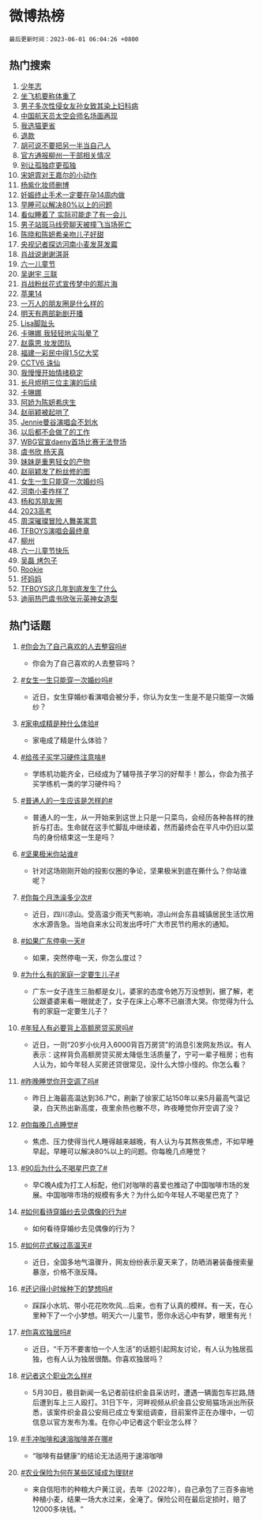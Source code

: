 # 微博热榜

`最后更新时间：2023-06-01 06:04:26 +0800`

## 热门搜索

1. [少年志](https://m.weibo.cn/search?containerid=100103type%3D1%26t%3D10%26q%3D%23%E5%B0%91%E5%B9%B4%E5%BF%97%23&stream_entry_id=51&isnewpage=1&extparam=seat%3D1%26cate%3D10103%26dgr%3D0%26filter_type%3Drealtimehot%26c_type%3D51%26stream_entry_id%3D51%26pos%3D0%26display_time%3D1685570665%26pre_seqid%3D168557066552502721029&luicode=10000011&lfid=106003type%253D25%2526t%253D3%2526disable_hot%253D1%2526filter_type%253Drealtimehot)
1. [坐飞机要称体重了](https://m.weibo.cn/search?containerid=100103type%3D1%26t%3D10%26q%3D%23%E5%9D%90%E9%A3%9E%E6%9C%BA%E8%A6%81%E7%A7%B0%E4%BD%93%E9%87%8D%E4%BA%86%23&stream_entry_id=31&isnewpage=1&extparam=seat%3D1%26cate%3D5001%26q%3D%2523%25E5%259D%2590%25E9%25A3%259E%25E6%259C%25BA%25E8%25A6%2581%25E7%25A7%25B0%25E4%25BD%2593%25E9%2587%258D%25E4%25BA%2586%2523%26flag%3D2%26dgr%3D0%26realpos%3D1%26filter_type%3Drealtimehot%26stream_entry_id%3D31%26band_rank%3D1%26lcate%3D5001%26c_type%3D31%26pos%3D0%26display_time%3D1685570665%26pre_seqid%3D168557066552502721029&luicode=10000011&lfid=106003type%253D25%2526t%253D3%2526disable_hot%253D1%2526filter_type%253Drealtimehot)
1. [男子多次性侵女友孙女致其染上妇科病](https://m.weibo.cn/search?containerid=100103type%3D1%26t%3D10%26q%3D%23%E7%94%B7%E5%AD%90%E5%A4%9A%E6%AC%A1%E6%80%A7%E4%BE%B5%E5%A5%B3%E5%8F%8B%E5%AD%99%E5%A5%B3%E8%87%B4%E5%85%B6%E6%9F%93%E4%B8%8A%E5%A6%87%E7%A7%91%E7%97%85%23&stream_entry_id=31&isnewpage=1&extparam=seat%3D1%26cate%3D5001%26q%3D%2523%25E7%2594%25B7%25E5%25AD%2590%25E5%25A4%259A%25E6%25AC%25A1%25E6%2580%25A7%25E4%25BE%25B5%25E5%25A5%25B3%25E5%258F%258B%25E5%25AD%2599%25E5%25A5%25B3%25E8%2587%25B4%25E5%2585%25B6%25E6%259F%2593%25E4%25B8%258A%25E5%25A6%2587%25E7%25A7%2591%25E7%2597%2585%2523%26flag%3D2%26dgr%3D0%26realpos%3D2%26filter_type%3Drealtimehot%26stream_entry_id%3D31%26band_rank%3D2%26lcate%3D5001%26c_type%3D31%26pos%3D1%26display_time%3D1685570665%26pre_seqid%3D168557066552502721029&luicode=10000011&lfid=106003type%253D25%2526t%253D3%2526disable_hot%253D1%2526filter_type%253Drealtimehot)
1. [中国航天员太空会师名场面再现](https://m.weibo.cn/search?containerid=100103type%3D1%26t%3D10%26q%3D%23%E4%B8%AD%E5%9B%BD%E8%88%AA%E5%A4%A9%E5%91%98%E5%A4%AA%E7%A9%BA%E4%BC%9A%E5%B8%88%E5%90%8D%E5%9C%BA%E9%9D%A2%E5%86%8D%E7%8E%B0%23&stream_entry_id=31&isnewpage=1&extparam=seat%3D1%26cate%3D5001%26q%3D%2523%25E4%25B8%25AD%25E5%259B%25BD%25E8%2588%25AA%25E5%25A4%25A9%25E5%2591%2598%25E5%25A4%25AA%25E7%25A9%25BA%25E4%25BC%259A%25E5%25B8%2588%25E5%2590%258D%25E5%259C%25BA%25E9%259D%25A2%25E5%2586%258D%25E7%258E%25B0%2523%26flag%3D0%26dgr%3D0%26realpos%3D3%26filter_type%3Drealtimehot%26stream_entry_id%3D31%26band_rank%3D3%26lcate%3D5001%26c_type%3D31%26pos%3D2%26display_time%3D1685570665%26pre_seqid%3D168557066552502721029&luicode=10000011&lfid=106003type%253D25%2526t%253D3%2526disable_hot%253D1%2526filter_type%253Drealtimehot)
1. [我选猫更省](https://m.weibo.cn/search?containerid=100103type%3D1%26t%3D10%26q%3D%23%E6%88%91%E9%80%89%E7%8C%AB%E6%9B%B4%E7%9C%81%23&stream_entry_id=31&isnewpage=1&extparam=seat%3D1%26cate%3D5001%26q%3D%2523%25E6%2588%2591%25E9%2580%2589%25E7%258C%25AB%25E6%259B%25B4%25E7%259C%2581%2523%26dgr%3D0%26topic_ad%3D1%26is_ad_pos%3D1%26filter_type%3Drealtimehot%26adid%3D191226%26stream_entry_id%3D31%26lcate%3D5001%26c_type%3D31%26band_rank%3D4%26pos%3D3%26display_time%3D1685570665%26pre_seqid%3D168557066552502721029&luicode=10000011&lfid=106003type%253D25%2526t%253D3%2526disable_hot%253D1%2526filter_type%253Drealtimehot)
1. [退款](https://m.weibo.cn/search?containerid=100103type%3D1%26t%3D10%26q%3D%E9%80%80%E6%AC%BE&stream_entry_id=31&isnewpage=1&extparam=seat%3D1%26cate%3D5001%26q%3D%25E9%2580%2580%25E6%25AC%25BE%26flag%3D2%26dgr%3D0%26realpos%3D4%26filter_type%3Drealtimehot%26stream_entry_id%3D31%26band_rank%3D4%26lcate%3D5001%26c_type%3D31%26pos%3D4%26display_time%3D1685570665%26pre_seqid%3D168557066552502721029&luicode=10000011&lfid=106003type%253D25%2526t%253D3%2526disable_hot%253D1%2526filter_type%253Drealtimehot)
1. [胡可说不要把另一半当自己人](https://m.weibo.cn/search?containerid=100103type%3D1%26t%3D10%26q%3D%23%E8%83%A1%E5%8F%AF%E8%AF%B4%E4%B8%8D%E8%A6%81%E6%8A%8A%E5%8F%A6%E4%B8%80%E5%8D%8A%E5%BD%93%E8%87%AA%E5%B7%B1%E4%BA%BA%23&stream_entry_id=31&isnewpage=1&extparam=seat%3D1%26cate%3D5001%26q%3D%2523%25E8%2583%25A1%25E5%258F%25AF%25E8%25AF%25B4%25E4%25B8%258D%25E8%25A6%2581%25E6%258A%258A%25E5%258F%25A6%25E4%25B8%2580%25E5%258D%258A%25E5%25BD%2593%25E8%2587%25AA%25E5%25B7%25B1%25E4%25BA%25BA%2523%26flag%3D0%26dgr%3D0%26realpos%3D5%26filter_type%3Drealtimehot%26stream_entry_id%3D31%26band_rank%3D5%26lcate%3D5001%26c_type%3D31%26pos%3D5%26display_time%3D1685570665%26pre_seqid%3D168557066552502721029&luicode=10000011&lfid=106003type%253D25%2526t%253D3%2526disable_hot%253D1%2526filter_type%253Drealtimehot)
1. [官方通报柳州一干部相关情况](https://m.weibo.cn/search?containerid=100103type%3D1%26t%3D10%26q%3D%23%E5%AE%98%E6%96%B9%E9%80%9A%E6%8A%A5%E6%9F%B3%E5%B7%9E%E4%B8%80%E5%B9%B2%E9%83%A8%E7%9B%B8%E5%85%B3%E6%83%85%E5%86%B5%23&stream_entry_id=31&isnewpage=1&extparam=seat%3D1%26cate%3D5001%26q%3D%2523%25E5%25AE%2598%25E6%2596%25B9%25E9%2580%259A%25E6%258A%25A5%25E6%259F%25B3%25E5%25B7%259E%25E4%25B8%2580%25E5%25B9%25B2%25E9%2583%25A8%25E7%259B%25B8%25E5%2585%25B3%25E6%2583%2585%25E5%2586%25B5%2523%26flag%3D0%26dgr%3D0%26realpos%3D6%26filter_type%3Drealtimehot%26stream_entry_id%3D31%26band_rank%3D6%26lcate%3D5001%26c_type%3D31%26pos%3D6%26display_time%3D1685570665%26pre_seqid%3D168557066552502721029&luicode=10000011&lfid=106003type%253D25%2526t%253D3%2526disable_hot%253D1%2526filter_type%253Drealtimehot)
1. [别让孤独症更孤独](https://m.weibo.cn/search?containerid=100103type%3D1%26t%3D10%26q%3D%23%E5%88%AB%E8%AE%A9%E5%AD%A4%E7%8B%AC%E7%97%87%E6%9B%B4%E5%AD%A4%E7%8B%AC%23&stream_entry_id=31&isnewpage=1&extparam=seat%3D1%26cate%3D5001%26q%3D%2523%25E5%2588%25AB%25E8%25AE%25A9%25E5%25AD%25A4%25E7%258B%25AC%25E7%2597%2587%25E6%259B%25B4%25E5%25AD%25A4%25E7%258B%25AC%2523%26dgr%3D0%26topic_ad%3D1%26is_ad_pos%3D1%26filter_type%3Drealtimehot%26adid%3D191014%26stream_entry_id%3D31%26lcate%3D5001%26c_type%3D31%26band_rank%3D7%26pos%3D7%26display_time%3D1685570665%26pre_seqid%3D168557066552502721029&luicode=10000011&lfid=106003type%253D25%2526t%253D3%2526disable_hot%253D1%2526filter_type%253Drealtimehot)
1. [宋妍霏对王嘉尔的小动作](https://m.weibo.cn/search?containerid=100103type%3D1%26t%3D10%26q%3D%23%E5%AE%8B%E5%A6%8D%E9%9C%8F%E5%AF%B9%E7%8E%8B%E5%98%89%E5%B0%94%E7%9A%84%E5%B0%8F%E5%8A%A8%E4%BD%9C%23&stream_entry_id=31&isnewpage=1&extparam=seat%3D1%26cate%3D5001%26q%3D%2523%25E5%25AE%258B%25E5%25A6%258D%25E9%259C%258F%25E5%25AF%25B9%25E7%258E%258B%25E5%2598%2589%25E5%25B0%2594%25E7%259A%2584%25E5%25B0%258F%25E5%258A%25A8%25E4%25BD%259C%2523%26flag%3D2%26dgr%3D0%26realpos%3D7%26filter_type%3Drealtimehot%26stream_entry_id%3D31%26band_rank%3D7%26lcate%3D5001%26c_type%3D31%26pos%3D8%26display_time%3D1685570665%26pre_seqid%3D168557066552502721029&luicode=10000011&lfid=106003type%253D25%2526t%253D3%2526disable_hot%253D1%2526filter_type%253Drealtimehot)
1. [杨紫化妆师删博](https://m.weibo.cn/search?containerid=100103type%3D1%26t%3D10%26q%3D%23%E6%9D%A8%E7%B4%AB%E5%8C%96%E5%A6%86%E5%B8%88%E5%88%A0%E5%8D%9A%23&stream_entry_id=31&isnewpage=1&extparam=seat%3D1%26cate%3D5001%26q%3D%2523%25E6%259D%25A8%25E7%25B4%25AB%25E5%258C%2596%25E5%25A6%2586%25E5%25B8%2588%25E5%2588%25A0%25E5%258D%259A%2523%26flag%3D2%26dgr%3D0%26realpos%3D8%26filter_type%3Drealtimehot%26stream_entry_id%3D31%26band_rank%3D8%26lcate%3D5001%26c_type%3D31%26pos%3D9%26display_time%3D1685570665%26pre_seqid%3D168557066552502721029&luicode=10000011&lfid=106003type%253D25%2526t%253D3%2526disable_hot%253D1%2526filter_type%253Drealtimehot)
1. [妊娠终止手术一定要在孕14周内做](https://m.weibo.cn/search?containerid=100103type%3D1%26t%3D10%26q%3D%E5%A6%8A%E5%A8%A0%E7%BB%88%E6%AD%A2%E6%89%8B%E6%9C%AF%E4%B8%80%E5%AE%9A%E8%A6%81%E5%9C%A8%E5%AD%9514%E5%91%A8%E5%86%85%E5%81%9A&stream_entry_id=31&isnewpage=1&extparam=seat%3D1%26cate%3D5001%26q%3D%25E5%25A6%258A%25E5%25A8%25A0%25E7%25BB%2588%25E6%25AD%25A2%25E6%2589%258B%25E6%259C%25AF%25E4%25B8%2580%25E5%25AE%259A%25E8%25A6%2581%25E5%259C%25A8%25E5%25AD%259514%25E5%2591%25A8%25E5%2586%2585%25E5%2581%259A%26flag%3D0%26dgr%3D0%26realpos%3D9%26filter_type%3Drealtimehot%26stream_entry_id%3D31%26band_rank%3D9%26lcate%3D5001%26c_type%3D31%26pos%3D10%26display_time%3D1685570665%26pre_seqid%3D168557066552502721029&luicode=10000011&lfid=106003type%253D25%2526t%253D3%2526disable_hot%253D1%2526filter_type%253Drealtimehot)
1. [早睡可以解决80%以上的问题](https://m.weibo.cn/search?containerid=100103type%3D1%26t%3D10%26q%3D%E6%97%A9%E7%9D%A1%E5%8F%AF%E4%BB%A5%E8%A7%A3%E5%86%B380%25%E4%BB%A5%E4%B8%8A%E7%9A%84%E9%97%AE%E9%A2%98&stream_entry_id=31&isnewpage=1&extparam=seat%3D1%26cate%3D5001%26q%3D%25E6%2597%25A9%25E7%259D%25A1%25E5%258F%25AF%25E4%25BB%25A5%25E8%25A7%25A3%25E5%2586%25B380%2525%25E4%25BB%25A5%25E4%25B8%258A%25E7%259A%2584%25E9%2597%25AE%25E9%25A2%2598%26flag%3D0%26dgr%3D0%26realpos%3D10%26filter_type%3Drealtimehot%26stream_entry_id%3D31%26band_rank%3D10%26lcate%3D5001%26c_type%3D31%26pos%3D11%26display_time%3D1685570665%26pre_seqid%3D168557066552502721029&luicode=10000011&lfid=106003type%253D25%2526t%253D3%2526disable_hot%253D1%2526filter_type%253Drealtimehot)
1. [看似睡着了 实际可能走了有一会儿](https://m.weibo.cn/search?containerid=100103type%3D1%26t%3D10%26q%3D%E7%9C%8B%E4%BC%BC%E7%9D%A1%E7%9D%80%E4%BA%86+%E5%AE%9E%E9%99%85%E5%8F%AF%E8%83%BD%E8%B5%B0%E4%BA%86%E6%9C%89%E4%B8%80%E4%BC%9A%E5%84%BF&stream_entry_id=31&isnewpage=1&extparam=seat%3D1%26cate%3D5001%26q%3D%25E7%259C%258B%25E4%25BC%25BC%25E7%259D%25A1%25E7%259D%2580%25E4%25BA%2586%2520%25E5%25AE%259E%25E9%2599%2585%25E5%258F%25AF%25E8%2583%25BD%25E8%25B5%25B0%25E4%25BA%2586%25E6%259C%2589%25E4%25B8%2580%25E4%25BC%259A%25E5%2584%25BF%26flag%3D0%26dgr%3D0%26realpos%3D11%26filter_type%3Drealtimehot%26stream_entry_id%3D31%26band_rank%3D11%26lcate%3D5001%26c_type%3D31%26pos%3D12%26display_time%3D1685570665%26pre_seqid%3D168557066552502721029&luicode=10000011&lfid=106003type%253D25%2526t%253D3%2526disable_hot%253D1%2526filter_type%253Drealtimehot)
1. [男子站斑马线旁聊天被撞飞当场死亡](https://m.weibo.cn/search?containerid=100103type%3D1%26t%3D10%26q%3D%23%E7%94%B7%E5%AD%90%E7%AB%99%E6%96%91%E9%A9%AC%E7%BA%BF%E6%97%81%E8%81%8A%E5%A4%A9%E8%A2%AB%E6%92%9E%E9%A3%9E%E5%BD%93%E5%9C%BA%E6%AD%BB%E4%BA%A1%23&stream_entry_id=31&isnewpage=1&extparam=seat%3D1%26cate%3D5001%26q%3D%2523%25E7%2594%25B7%25E5%25AD%2590%25E7%25AB%2599%25E6%2596%2591%25E9%25A9%25AC%25E7%25BA%25BF%25E6%2597%2581%25E8%2581%258A%25E5%25A4%25A9%25E8%25A2%25AB%25E6%2592%259E%25E9%25A3%259E%25E5%25BD%2593%25E5%259C%25BA%25E6%25AD%25BB%25E4%25BA%25A1%2523%26flag%3D0%26dgr%3D0%26realpos%3D12%26filter_type%3Drealtimehot%26stream_entry_id%3D31%26band_rank%3D12%26lcate%3D5001%26c_type%3D31%26pos%3D13%26display_time%3D1685570665%26pre_seqid%3D168557066552502721029&luicode=10000011&lfid=106003type%253D25%2526t%253D3%2526disable_hot%253D1%2526filter_type%253Drealtimehot)
1. [陈晓和陈妍希亲吻儿子好甜](https://m.weibo.cn/search?containerid=100103type%3D1%26t%3D10%26q%3D%23%E9%99%88%E6%99%93%E5%92%8C%E9%99%88%E5%A6%8D%E5%B8%8C%E4%BA%B2%E5%90%BB%E5%84%BF%E5%AD%90%E5%A5%BD%E7%94%9C%23&stream_entry_id=31&isnewpage=1&extparam=seat%3D1%26cate%3D5001%26q%3D%2523%25E9%2599%2588%25E6%2599%2593%25E5%2592%258C%25E9%2599%2588%25E5%25A6%258D%25E5%25B8%258C%25E4%25BA%25B2%25E5%2590%25BB%25E5%2584%25BF%25E5%25AD%2590%25E5%25A5%25BD%25E7%2594%259C%2523%26flag%3D0%26dgr%3D0%26realpos%3D13%26filter_type%3Drealtimehot%26stream_entry_id%3D31%26band_rank%3D13%26lcate%3D5001%26c_type%3D31%26pos%3D14%26display_time%3D1685570665%26pre_seqid%3D168557066552502721029&luicode=10000011&lfid=106003type%253D25%2526t%253D3%2526disable_hot%253D1%2526filter_type%253Drealtimehot)
1. [央视记者探访河南小麦发芽发霉](https://m.weibo.cn/search?containerid=100103type%3D1%26t%3D10%26q%3D%E5%A4%AE%E8%A7%86%E8%AE%B0%E8%80%85%E6%8E%A2%E8%AE%BF%E6%B2%B3%E5%8D%97%E5%B0%8F%E9%BA%A6%E5%8F%91%E8%8A%BD%E5%8F%91%E9%9C%89&stream_entry_id=31&isnewpage=1&extparam=seat%3D1%26cate%3D5001%26q%3D%25E5%25A4%25AE%25E8%25A7%2586%25E8%25AE%25B0%25E8%2580%2585%25E6%258E%25A2%25E8%25AE%25BF%25E6%25B2%25B3%25E5%258D%2597%25E5%25B0%258F%25E9%25BA%25A6%25E5%258F%2591%25E8%258A%25BD%25E5%258F%2591%25E9%259C%2589%26flag%3D0%26dgr%3D0%26realpos%3D14%26filter_type%3Drealtimehot%26stream_entry_id%3D31%26band_rank%3D14%26lcate%3D5001%26c_type%3D31%26pos%3D15%26display_time%3D1685570665%26pre_seqid%3D168557066552502721029&luicode=10000011&lfid=106003type%253D25%2526t%253D3%2526disable_hot%253D1%2526filter_type%253Drealtimehot)
1. [肖战说谢谢淇哥](https://m.weibo.cn/search?containerid=100103type%3D1%26t%3D10%26q%3D%23%E8%82%96%E6%88%98%E8%AF%B4%E8%B0%A2%E8%B0%A2%E6%B7%87%E5%93%A5%23&stream_entry_id=31&isnewpage=1&extparam=seat%3D1%26cate%3D5001%26q%3D%2523%25E8%2582%2596%25E6%2588%2598%25E8%25AF%25B4%25E8%25B0%25A2%25E8%25B0%25A2%25E6%25B7%2587%25E5%2593%25A5%2523%26flag%3D0%26dgr%3D0%26realpos%3D15%26filter_type%3Drealtimehot%26stream_entry_id%3D31%26band_rank%3D15%26lcate%3D5001%26c_type%3D31%26pos%3D16%26display_time%3D1685570665%26pre_seqid%3D168557066552502721029&luicode=10000011&lfid=106003type%253D25%2526t%253D3%2526disable_hot%253D1%2526filter_type%253Drealtimehot)
1. [六一儿童节](https://m.weibo.cn/search?containerid=100103type%3D1%26t%3D10%26q%3D%E5%85%AD%E4%B8%80%E5%84%BF%E7%AB%A5%E8%8A%82&stream_entry_id=31&isnewpage=1&extparam=seat%3D1%26cate%3D5001%26q%3D%25E5%2585%25AD%25E4%25B8%2580%25E5%2584%25BF%25E7%25AB%25A5%25E8%258A%2582%26flag%3D0%26dgr%3D0%26realpos%3D16%26filter_type%3Drealtimehot%26stream_entry_id%3D31%26band_rank%3D16%26lcate%3D5001%26c_type%3D31%26pos%3D17%26display_time%3D1685570665%26pre_seqid%3D168557066552502721029&luicode=10000011&lfid=106003type%253D25%2526t%253D3%2526disable_hot%253D1%2526filter_type%253Drealtimehot)
1. [吴谢宇 三联](https://m.weibo.cn/search?containerid=100103type%3D1%26t%3D10%26q%3D%E5%90%B4%E8%B0%A2%E5%AE%87+%E4%B8%89%E8%81%94&stream_entry_id=31&isnewpage=1&extparam=seat%3D1%26cate%3D5001%26q%3D%25E5%2590%25B4%25E8%25B0%25A2%25E5%25AE%2587%2520%25E4%25B8%2589%25E8%2581%2594%26flag%3D0%26dgr%3D0%26realpos%3D17%26filter_type%3Drealtimehot%26stream_entry_id%3D31%26band_rank%3D17%26lcate%3D5001%26c_type%3D31%26pos%3D18%26display_time%3D1685570665%26pre_seqid%3D168557066552502721029&luicode=10000011&lfid=106003type%253D25%2526t%253D3%2526disable_hot%253D1%2526filter_type%253Drealtimehot)
1. [肖战粉丝花式宣传梦中的那片海](https://m.weibo.cn/search?containerid=100103type%3D1%26t%3D10%26q%3D%23%E8%82%96%E6%88%98%E7%B2%89%E4%B8%9D%E8%8A%B1%E5%BC%8F%E5%AE%A3%E4%BC%A0%E6%A2%A6%E4%B8%AD%E7%9A%84%E9%82%A3%E7%89%87%E6%B5%B7%23&stream_entry_id=31&isnewpage=1&extparam=seat%3D1%26cate%3D5001%26q%3D%2523%25E8%2582%2596%25E6%2588%2598%25E7%25B2%2589%25E4%25B8%259D%25E8%258A%25B1%25E5%25BC%258F%25E5%25AE%25A3%25E4%25BC%25A0%25E6%25A2%25A6%25E4%25B8%25AD%25E7%259A%2584%25E9%2582%25A3%25E7%2589%2587%25E6%25B5%25B7%2523%26flag%3D0%26dgr%3D0%26realpos%3D18%26filter_type%3Drealtimehot%26stream_entry_id%3D31%26band_rank%3D18%26lcate%3D5001%26c_type%3D31%26pos%3D19%26display_time%3D1685570665%26pre_seqid%3D168557066552502721029&luicode=10000011&lfid=106003type%253D25%2526t%253D3%2526disable_hot%253D1%2526filter_type%253Drealtimehot)
1. [苹果14](https://m.weibo.cn/search?containerid=100103type%3D1%26t%3D10%26q%3D%E8%8B%B9%E6%9E%9C14&stream_entry_id=31&isnewpage=1&extparam=seat%3D1%26cate%3D5001%26q%3D%25E8%258B%25B9%25E6%259E%259C14%26flag%3D0%26dgr%3D0%26realpos%3D19%26filter_type%3Drealtimehot%26stream_entry_id%3D31%26band_rank%3D19%26lcate%3D5001%26c_type%3D31%26pos%3D20%26display_time%3D1685570665%26pre_seqid%3D168557066552502721029&luicode=10000011&lfid=106003type%253D25%2526t%253D3%2526disable_hot%253D1%2526filter_type%253Drealtimehot)
1. [一万人的朋友圈是什么样的](https://m.weibo.cn/search?containerid=100103type%3D1%26t%3D10%26q%3D%23%E4%B8%80%E4%B8%87%E4%BA%BA%E7%9A%84%E6%9C%8B%E5%8F%8B%E5%9C%88%E6%98%AF%E4%BB%80%E4%B9%88%E6%A0%B7%E7%9A%84%23&stream_entry_id=31&isnewpage=1&extparam=seat%3D1%26cate%3D5001%26q%3D%2523%25E4%25B8%2580%25E4%25B8%2587%25E4%25BA%25BA%25E7%259A%2584%25E6%259C%258B%25E5%258F%258B%25E5%259C%2588%25E6%2598%25AF%25E4%25BB%2580%25E4%25B9%2588%25E6%25A0%25B7%25E7%259A%2584%2523%26flag%3D0%26dgr%3D0%26realpos%3D20%26filter_type%3Drealtimehot%26stream_entry_id%3D31%26band_rank%3D20%26lcate%3D5001%26c_type%3D31%26pos%3D21%26display_time%3D1685570665%26pre_seqid%3D168557066552502721029&luicode=10000011&lfid=106003type%253D25%2526t%253D3%2526disable_hot%253D1%2526filter_type%253Drealtimehot)
1. [明天有两部新剧开播](https://m.weibo.cn/search?containerid=100103type%3D1%26t%3D10%26q%3D%23%E6%98%8E%E5%A4%A9%E6%9C%89%E4%B8%A4%E9%83%A8%E6%96%B0%E5%89%A7%E5%BC%80%E6%92%AD%23&stream_entry_id=31&isnewpage=1&extparam=seat%3D1%26cate%3D5001%26q%3D%2523%25E6%2598%258E%25E5%25A4%25A9%25E6%259C%2589%25E4%25B8%25A4%25E9%2583%25A8%25E6%2596%25B0%25E5%2589%25A7%25E5%25BC%2580%25E6%2592%25AD%2523%26flag%3D0%26dgr%3D0%26realpos%3D21%26filter_type%3Drealtimehot%26stream_entry_id%3D31%26band_rank%3D21%26lcate%3D5001%26c_type%3D31%26pos%3D22%26display_time%3D1685570665%26pre_seqid%3D168557066552502721029&luicode=10000011&lfid=106003type%253D25%2526t%253D3%2526disable_hot%253D1%2526filter_type%253Drealtimehot)
1. [Lisa脚趾头](https://m.weibo.cn/search?containerid=100103type%3D1%26t%3D10%26q%3D%23Lisa%E8%84%9A%E8%B6%BE%E5%A4%B4%23&stream_entry_id=31&isnewpage=1&extparam=seat%3D1%26cate%3D5001%26q%3D%2523Lisa%25E8%2584%259A%25E8%25B6%25BE%25E5%25A4%25B4%2523%26flag%3D0%26dgr%3D0%26realpos%3D22%26filter_type%3Drealtimehot%26stream_entry_id%3D31%26band_rank%3D22%26lcate%3D5001%26c_type%3D31%26pos%3D23%26display_time%3D1685570665%26pre_seqid%3D168557066552502721029&luicode=10000011&lfid=106003type%253D25%2526t%253D3%2526disable_hot%253D1%2526filter_type%253Drealtimehot)
1. [卡琳娜 我轻轻地尖叫晕了](https://m.weibo.cn/search?containerid=100103type%3D1%26t%3D10%26q%3D%E5%8D%A1%E7%90%B3%E5%A8%9C+%E6%88%91%E8%BD%BB%E8%BD%BB%E5%9C%B0%E5%B0%96%E5%8F%AB%E6%99%95%E4%BA%86&stream_entry_id=31&isnewpage=1&extparam=seat%3D1%26cate%3D5001%26q%3D%25E5%258D%25A1%25E7%2590%25B3%25E5%25A8%259C%2520%25E6%2588%2591%25E8%25BD%25BB%25E8%25BD%25BB%25E5%259C%25B0%25E5%25B0%2596%25E5%258F%25AB%25E6%2599%2595%25E4%25BA%2586%26flag%3D0%26dgr%3D0%26realpos%3D23%26filter_type%3Drealtimehot%26stream_entry_id%3D31%26band_rank%3D23%26lcate%3D5001%26c_type%3D31%26pos%3D24%26display_time%3D1685570665%26pre_seqid%3D168557066552502721029&luicode=10000011&lfid=106003type%253D25%2526t%253D3%2526disable_hot%253D1%2526filter_type%253Drealtimehot)
1. [赵露思 妆发团队](https://m.weibo.cn/search?containerid=100103type%3D1%26t%3D10%26q%3D%E8%B5%B5%E9%9C%B2%E6%80%9D+%E5%A6%86%E5%8F%91%E5%9B%A2%E9%98%9F&stream_entry_id=31&isnewpage=1&extparam=seat%3D1%26cate%3D5001%26q%3D%25E8%25B5%25B5%25E9%259C%25B2%25E6%2580%259D%2520%25E5%25A6%2586%25E5%258F%2591%25E5%259B%25A2%25E9%2598%259F%26flag%3D0%26dgr%3D0%26realpos%3D24%26filter_type%3Drealtimehot%26stream_entry_id%3D31%26band_rank%3D24%26lcate%3D5001%26c_type%3D31%26pos%3D25%26display_time%3D1685570665%26pre_seqid%3D168557066552502721029&luicode=10000011&lfid=106003type%253D25%2526t%253D3%2526disable_hot%253D1%2526filter_type%253Drealtimehot)
1. [福建一彩民中得1.5亿大奖](https://m.weibo.cn/search?containerid=100103type%3D1%26t%3D10%26q%3D%23%E7%A6%8F%E5%BB%BA%E4%B8%80%E5%BD%A9%E6%B0%91%E4%B8%AD%E5%BE%971.5%E4%BA%BF%E5%A4%A7%E5%A5%96%23&stream_entry_id=31&isnewpage=1&extparam=seat%3D1%26cate%3D5001%26q%3D%2523%25E7%25A6%258F%25E5%25BB%25BA%25E4%25B8%2580%25E5%25BD%25A9%25E6%25B0%2591%25E4%25B8%25AD%25E5%25BE%25971.5%25E4%25BA%25BF%25E5%25A4%25A7%25E5%25A5%2596%2523%26flag%3D0%26dgr%3D0%26realpos%3D25%26filter_type%3Drealtimehot%26stream_entry_id%3D31%26band_rank%3D25%26lcate%3D5001%26c_type%3D31%26pos%3D26%26display_time%3D1685570665%26pre_seqid%3D168557066552502721029&luicode=10000011&lfid=106003type%253D25%2526t%253D3%2526disable_hot%253D1%2526filter_type%253Drealtimehot)
1. [CCTV6 诛仙](https://m.weibo.cn/search?containerid=100103type%3D1%26t%3D10%26q%3DCCTV6+%E8%AF%9B%E4%BB%99&stream_entry_id=31&isnewpage=1&extparam=seat%3D1%26cate%3D5001%26q%3DCCTV6%2520%25E8%25AF%259B%25E4%25BB%2599%26flag%3D0%26dgr%3D0%26realpos%3D26%26filter_type%3Drealtimehot%26stream_entry_id%3D31%26band_rank%3D26%26lcate%3D5001%26c_type%3D31%26pos%3D27%26display_time%3D1685570665%26pre_seqid%3D168557066552502721029&luicode=10000011&lfid=106003type%253D25%2526t%253D3%2526disable_hot%253D1%2526filter_type%253Drealtimehot)
1. [我慢慢开始情绪稳定](https://m.weibo.cn/search?containerid=100103type%3D1%26t%3D10%26q%3D%E6%88%91%E6%85%A2%E6%85%A2%E5%BC%80%E5%A7%8B%E6%83%85%E7%BB%AA%E7%A8%B3%E5%AE%9A&stream_entry_id=31&isnewpage=1&extparam=seat%3D1%26cate%3D5001%26q%3D%25E6%2588%2591%25E6%2585%25A2%25E6%2585%25A2%25E5%25BC%2580%25E5%25A7%258B%25E6%2583%2585%25E7%25BB%25AA%25E7%25A8%25B3%25E5%25AE%259A%26flag%3D0%26dgr%3D0%26realpos%3D27%26filter_type%3Drealtimehot%26stream_entry_id%3D31%26band_rank%3D27%26lcate%3D5001%26c_type%3D31%26pos%3D28%26display_time%3D1685570665%26pre_seqid%3D168557066552502721029&luicode=10000011&lfid=106003type%253D25%2526t%253D3%2526disable_hot%253D1%2526filter_type%253Drealtimehot)
1. [长月烬明三位主演的后续](https://m.weibo.cn/search?containerid=100103type%3D1%26t%3D10%26q%3D%23%E9%95%BF%E6%9C%88%E7%83%AC%E6%98%8E%E4%B8%89%E4%BD%8D%E4%B8%BB%E6%BC%94%E7%9A%84%E5%90%8E%E7%BB%AD%23&stream_entry_id=31&isnewpage=1&extparam=seat%3D1%26cate%3D5001%26q%3D%2523%25E9%2595%25BF%25E6%259C%2588%25E7%2583%25AC%25E6%2598%258E%25E4%25B8%2589%25E4%25BD%258D%25E4%25B8%25BB%25E6%25BC%2594%25E7%259A%2584%25E5%2590%258E%25E7%25BB%25AD%2523%26flag%3D0%26dgr%3D0%26realpos%3D28%26filter_type%3Drealtimehot%26stream_entry_id%3D31%26band_rank%3D28%26lcate%3D5001%26c_type%3D31%26pos%3D29%26display_time%3D1685570665%26pre_seqid%3D168557066552502721029&luicode=10000011&lfid=106003type%253D25%2526t%253D3%2526disable_hot%253D1%2526filter_type%253Drealtimehot)
1. [卡琳娜](https://m.weibo.cn/search?containerid=100103type%3D1%26t%3D10%26q%3D%E5%8D%A1%E7%90%B3%E5%A8%9C&stream_entry_id=31&isnewpage=1&extparam=seat%3D1%26cate%3D5001%26q%3D%25E5%258D%25A1%25E7%2590%25B3%25E5%25A8%259C%26flag%3D0%26dgr%3D0%26realpos%3D29%26filter_type%3Drealtimehot%26stream_entry_id%3D31%26band_rank%3D29%26lcate%3D5001%26c_type%3D31%26pos%3D30%26display_time%3D1685570665%26pre_seqid%3D168557066552502721029&luicode=10000011&lfid=106003type%253D25%2526t%253D3%2526disable_hot%253D1%2526filter_type%253Drealtimehot)
1. [阿娇为陈妍希庆生](https://m.weibo.cn/search?containerid=100103type%3D1%26t%3D10%26q%3D%23%E9%98%BF%E5%A8%87%E4%B8%BA%E9%99%88%E5%A6%8D%E5%B8%8C%E5%BA%86%E7%94%9F%23&stream_entry_id=31&isnewpage=1&extparam=seat%3D1%26cate%3D5001%26q%3D%2523%25E9%2598%25BF%25E5%25A8%2587%25E4%25B8%25BA%25E9%2599%2588%25E5%25A6%258D%25E5%25B8%258C%25E5%25BA%2586%25E7%2594%259F%2523%26flag%3D1%26dgr%3D0%26realpos%3D30%26filter_type%3Drealtimehot%26stream_entry_id%3D31%26band_rank%3D30%26lcate%3D5001%26c_type%3D31%26pos%3D31%26display_time%3D1685570665%26pre_seqid%3D168557066552502721029&luicode=10000011&lfid=106003type%253D25%2526t%253D3%2526disable_hot%253D1%2526filter_type%253Drealtimehot)
1. [赵丽颖被起哄了](https://m.weibo.cn/search?containerid=100103type%3D1%26t%3D10%26q%3D%23%E8%B5%B5%E4%B8%BD%E9%A2%96%E8%A2%AB%E8%B5%B7%E5%93%84%E4%BA%86%23&stream_entry_id=31&isnewpage=1&extparam=seat%3D1%26cate%3D5001%26q%3D%2523%25E8%25B5%25B5%25E4%25B8%25BD%25E9%25A2%2596%25E8%25A2%25AB%25E8%25B5%25B7%25E5%2593%2584%25E4%25BA%2586%2523%26flag%3D0%26dgr%3D0%26realpos%3D31%26filter_type%3Drealtimehot%26stream_entry_id%3D31%26band_rank%3D31%26lcate%3D5001%26c_type%3D31%26pos%3D32%26display_time%3D1685570665%26pre_seqid%3D168557066552502721029&luicode=10000011&lfid=106003type%253D25%2526t%253D3%2526disable_hot%253D1%2526filter_type%253Drealtimehot)
1. [Jennie曼谷演唱会不划水](https://m.weibo.cn/search?containerid=100103type%3D1%26t%3D10%26q%3D%23Jennie%E6%9B%BC%E8%B0%B7%E6%BC%94%E5%94%B1%E4%BC%9A%E4%B8%8D%E5%88%92%E6%B0%B4%23&stream_entry_id=31&isnewpage=1&extparam=seat%3D1%26cate%3D5001%26q%3D%2523Jennie%25E6%259B%25BC%25E8%25B0%25B7%25E6%25BC%2594%25E5%2594%25B1%25E4%25BC%259A%25E4%25B8%258D%25E5%2588%2592%25E6%25B0%25B4%2523%26flag%3D0%26dgr%3D0%26realpos%3D32%26filter_type%3Drealtimehot%26stream_entry_id%3D31%26band_rank%3D32%26lcate%3D5001%26c_type%3D31%26pos%3D33%26display_time%3D1685570665%26pre_seqid%3D168557066552502721029&luicode=10000011&lfid=106003type%253D25%2526t%253D3%2526disable_hot%253D1%2526filter_type%253Drealtimehot)
1. [以后都不会做了的工作](https://m.weibo.cn/search?containerid=100103type%3D1%26t%3D10%26q%3D%E4%BB%A5%E5%90%8E%E9%83%BD%E4%B8%8D%E4%BC%9A%E5%81%9A%E4%BA%86%E7%9A%84%E5%B7%A5%E4%BD%9C&stream_entry_id=31&isnewpage=1&extparam=seat%3D1%26cate%3D5001%26q%3D%25E4%25BB%25A5%25E5%2590%258E%25E9%2583%25BD%25E4%25B8%258D%25E4%25BC%259A%25E5%2581%259A%25E4%25BA%2586%25E7%259A%2584%25E5%25B7%25A5%25E4%25BD%259C%26flag%3D0%26dgr%3D0%26realpos%3D33%26filter_type%3Drealtimehot%26stream_entry_id%3D31%26band_rank%3D33%26lcate%3D5001%26c_type%3D31%26pos%3D34%26display_time%3D1685570665%26pre_seqid%3D168557066552502721029&luicode=10000011&lfid=106003type%253D25%2526t%253D3%2526disable_hot%253D1%2526filter_type%253Drealtimehot)
1. [WBG官宣daeny首场比赛无法登场](https://m.weibo.cn/search?containerid=100103type%3D1%26t%3D10%26q%3D%23WBG%E5%AE%98%E5%AE%A3daeny%E9%A6%96%E5%9C%BA%E6%AF%94%E8%B5%9B%E6%97%A0%E6%B3%95%E7%99%BB%E5%9C%BA%23&stream_entry_id=31&isnewpage=1&extparam=seat%3D1%26cate%3D5001%26q%3D%2523WBG%25E5%25AE%2598%25E5%25AE%25A3daeny%25E9%25A6%2596%25E5%259C%25BA%25E6%25AF%2594%25E8%25B5%259B%25E6%2597%25A0%25E6%25B3%2595%25E7%2599%25BB%25E5%259C%25BA%2523%26flag%3D0%26dgr%3D0%26realpos%3D34%26filter_type%3Drealtimehot%26stream_entry_id%3D31%26band_rank%3D34%26lcate%3D5001%26c_type%3D31%26pos%3D35%26display_time%3D1685570665%26pre_seqid%3D168557066552502721029&luicode=10000011&lfid=106003type%253D25%2526t%253D3%2526disable_hot%253D1%2526filter_type%253Drealtimehot)
1. [虞书欣 杨天真](https://m.weibo.cn/search?containerid=100103type%3D1%26t%3D10%26q%3D%E8%99%9E%E4%B9%A6%E6%AC%A3+%E6%9D%A8%E5%A4%A9%E7%9C%9F&stream_entry_id=31&isnewpage=1&extparam=seat%3D1%26cate%3D5001%26q%3D%25E8%2599%259E%25E4%25B9%25A6%25E6%25AC%25A3%2520%25E6%259D%25A8%25E5%25A4%25A9%25E7%259C%259F%26flag%3D0%26dgr%3D0%26realpos%3D35%26filter_type%3Drealtimehot%26stream_entry_id%3D31%26band_rank%3D35%26lcate%3D5001%26c_type%3D31%26pos%3D36%26display_time%3D1685570665%26pre_seqid%3D168557066552502721029&luicode=10000011&lfid=106003type%253D25%2526t%253D3%2526disable_hot%253D1%2526filter_type%253Drealtimehot)
1. [妹妹是重男轻女的产物](https://m.weibo.cn/search?containerid=100103type%3D1%26t%3D10%26q%3D%E5%A6%B9%E5%A6%B9%E6%98%AF%E9%87%8D%E7%94%B7%E8%BD%BB%E5%A5%B3%E7%9A%84%E4%BA%A7%E7%89%A9&stream_entry_id=31&isnewpage=1&extparam=seat%3D1%26cate%3D5001%26q%3D%25E5%25A6%25B9%25E5%25A6%25B9%25E6%2598%25AF%25E9%2587%258D%25E7%2594%25B7%25E8%25BD%25BB%25E5%25A5%25B3%25E7%259A%2584%25E4%25BA%25A7%25E7%2589%25A9%26flag%3D0%26dgr%3D0%26realpos%3D36%26filter_type%3Drealtimehot%26stream_entry_id%3D31%26band_rank%3D36%26lcate%3D5001%26c_type%3D31%26pos%3D37%26display_time%3D1685570665%26pre_seqid%3D168557066552502721029&luicode=10000011&lfid=106003type%253D25%2526t%253D3%2526disable_hot%253D1%2526filter_type%253Drealtimehot)
1. [赵丽颖发了粉丝修的图](https://m.weibo.cn/search?containerid=100103type%3D1%26t%3D10%26q%3D%23%E8%B5%B5%E4%B8%BD%E9%A2%96%E5%8F%91%E4%BA%86%E7%B2%89%E4%B8%9D%E4%BF%AE%E7%9A%84%E5%9B%BE%23&stream_entry_id=31&isnewpage=1&extparam=seat%3D1%26cate%3D5001%26q%3D%2523%25E8%25B5%25B5%25E4%25B8%25BD%25E9%25A2%2596%25E5%258F%2591%25E4%25BA%2586%25E7%25B2%2589%25E4%25B8%259D%25E4%25BF%25AE%25E7%259A%2584%25E5%259B%25BE%2523%26flag%3D0%26dgr%3D0%26realpos%3D37%26filter_type%3Drealtimehot%26stream_entry_id%3D31%26band_rank%3D37%26lcate%3D5001%26c_type%3D31%26pos%3D38%26display_time%3D1685570665%26pre_seqid%3D168557066552502721029&luicode=10000011&lfid=106003type%253D25%2526t%253D3%2526disable_hot%253D1%2526filter_type%253Drealtimehot)
1. [女生一生只能穿一次婚纱吗](https://m.weibo.cn/search?containerid=100103type%3D1%26t%3D10%26q%3D%23%E5%A5%B3%E7%94%9F%E4%B8%80%E7%94%9F%E5%8F%AA%E8%83%BD%E7%A9%BF%E4%B8%80%E6%AC%A1%E5%A9%9A%E7%BA%B1%E5%90%97%23&stream_entry_id=31&isnewpage=1&extparam=seat%3D1%26cate%3D5001%26q%3D%2523%25E5%25A5%25B3%25E7%2594%259F%25E4%25B8%2580%25E7%2594%259F%25E5%258F%25AA%25E8%2583%25BD%25E7%25A9%25BF%25E4%25B8%2580%25E6%25AC%25A1%25E5%25A9%259A%25E7%25BA%25B1%25E5%2590%2597%2523%26flag%3D0%26dgr%3D0%26realpos%3D38%26filter_type%3Drealtimehot%26stream_entry_id%3D31%26band_rank%3D38%26lcate%3D5001%26c_type%3D31%26pos%3D39%26display_time%3D1685570665%26pre_seqid%3D168557066552502721029&luicode=10000011&lfid=106003type%253D25%2526t%253D3%2526disable_hot%253D1%2526filter_type%253Drealtimehot)
1. [河南小麦咋样了](https://m.weibo.cn/search?containerid=100103type%3D1%26t%3D10%26q%3D%23%E6%B2%B3%E5%8D%97%E5%B0%8F%E9%BA%A6%E5%92%8B%E6%A0%B7%E4%BA%86%23&stream_entry_id=31&isnewpage=1&extparam=seat%3D1%26cate%3D5001%26q%3D%2523%25E6%25B2%25B3%25E5%258D%2597%25E5%25B0%258F%25E9%25BA%25A6%25E5%2592%258B%25E6%25A0%25B7%25E4%25BA%2586%2523%26flag%3D0%26dgr%3D0%26realpos%3D39%26filter_type%3Drealtimehot%26stream_entry_id%3D31%26band_rank%3D39%26lcate%3D5001%26c_type%3D31%26pos%3D40%26display_time%3D1685570665%26pre_seqid%3D168557066552502721029&luicode=10000011&lfid=106003type%253D25%2526t%253D3%2526disable_hot%253D1%2526filter_type%253Drealtimehot)
1. [杨和苏朋友圈](https://m.weibo.cn/search?containerid=100103type%3D1%26t%3D10%26q%3D%E6%9D%A8%E5%92%8C%E8%8B%8F%E6%9C%8B%E5%8F%8B%E5%9C%88&stream_entry_id=31&isnewpage=1&extparam=seat%3D1%26cate%3D5001%26q%3D%25E6%259D%25A8%25E5%2592%258C%25E8%258B%258F%25E6%259C%258B%25E5%258F%258B%25E5%259C%2588%26flag%3D0%26dgr%3D0%26realpos%3D40%26filter_type%3Drealtimehot%26stream_entry_id%3D31%26band_rank%3D40%26lcate%3D5001%26c_type%3D31%26pos%3D41%26display_time%3D1685570665%26pre_seqid%3D168557066552502721029&luicode=10000011&lfid=106003type%253D25%2526t%253D3%2526disable_hot%253D1%2526filter_type%253Drealtimehot)
1. [2023高考](https://m.weibo.cn/search?containerid=100103type%3D1%26t%3D10%26q%3D%232023%E9%AB%98%E8%80%83%23&stream_entry_id=31&isnewpage=1&extparam=seat%3D1%26cate%3D5001%26q%3D%25232023%25E9%25AB%2598%25E8%2580%2583%2523%26flag%3D0%26dgr%3D0%26realpos%3D41%26filter_type%3Drealtimehot%26stream_entry_id%3D31%26band_rank%3D41%26lcate%3D5001%26c_type%3D31%26pos%3D42%26display_time%3D1685570665%26pre_seqid%3D168557066552502721029&luicode=10000011&lfid=106003type%253D25%2526t%253D3%2526disable_hot%253D1%2526filter_type%253Drealtimehot)
1. [周深璀璨冒险人舞美寓意](https://m.weibo.cn/search?containerid=100103type%3D1%26t%3D10%26q%3D%23%E5%91%A8%E6%B7%B1%E7%92%80%E7%92%A8%E5%86%92%E9%99%A9%E4%BA%BA%E8%88%9E%E7%BE%8E%E5%AF%93%E6%84%8F%23&stream_entry_id=31&isnewpage=1&extparam=seat%3D1%26cate%3D5001%26q%3D%2523%25E5%2591%25A8%25E6%25B7%25B1%25E7%2592%2580%25E7%2592%25A8%25E5%2586%2592%25E9%2599%25A9%25E4%25BA%25BA%25E8%2588%259E%25E7%25BE%258E%25E5%25AF%2593%25E6%2584%258F%2523%26flag%3D0%26dgr%3D0%26realpos%3D42%26filter_type%3Drealtimehot%26stream_entry_id%3D31%26band_rank%3D42%26lcate%3D5001%26c_type%3D31%26pos%3D43%26display_time%3D1685570665%26pre_seqid%3D168557066552502721029&luicode=10000011&lfid=106003type%253D25%2526t%253D3%2526disable_hot%253D1%2526filter_type%253Drealtimehot)
1. [TFBOYS演唱会最终章](https://m.weibo.cn/search?containerid=100103type%3D1%26t%3D10%26q%3D%23TFBOYS%E6%BC%94%E5%94%B1%E4%BC%9A%E6%9C%80%E7%BB%88%E7%AB%A0%23&stream_entry_id=31&isnewpage=1&extparam=seat%3D1%26cate%3D5001%26q%3D%2523TFBOYS%25E6%25BC%2594%25E5%2594%25B1%25E4%25BC%259A%25E6%259C%2580%25E7%25BB%2588%25E7%25AB%25A0%2523%26flag%3D0%26dgr%3D0%26realpos%3D43%26filter_type%3Drealtimehot%26stream_entry_id%3D31%26band_rank%3D43%26lcate%3D5001%26c_type%3D31%26pos%3D44%26display_time%3D1685570665%26pre_seqid%3D168557066552502721029&luicode=10000011&lfid=106003type%253D25%2526t%253D3%2526disable_hot%253D1%2526filter_type%253Drealtimehot)
1. [柳州](https://m.weibo.cn/search?containerid=100103type%3D1%26t%3D10%26q%3D%E6%9F%B3%E5%B7%9E&stream_entry_id=31&isnewpage=1&extparam=seat%3D1%26cate%3D5001%26q%3D%25E6%259F%25B3%25E5%25B7%259E%26flag%3D0%26dgr%3D0%26realpos%3D44%26filter_type%3Drealtimehot%26stream_entry_id%3D31%26band_rank%3D44%26lcate%3D5001%26c_type%3D31%26pos%3D45%26display_time%3D1685570665%26pre_seqid%3D168557066552502721029&luicode=10000011&lfid=106003type%253D25%2526t%253D3%2526disable_hot%253D1%2526filter_type%253Drealtimehot)
1. [六一儿童节快乐](https://m.weibo.cn/search?containerid=100103type%3D1%26t%3D10%26q%3D%23%E5%85%AD%E4%B8%80%E5%84%BF%E7%AB%A5%E8%8A%82%E5%BF%AB%E4%B9%90%23&stream_entry_id=31&isnewpage=1&extparam=seat%3D1%26cate%3D5001%26q%3D%2523%25E5%2585%25AD%25E4%25B8%2580%25E5%2584%25BF%25E7%25AB%25A5%25E8%258A%2582%25E5%25BF%25AB%25E4%25B9%2590%2523%26flag%3D0%26dgr%3D0%26realpos%3D45%26filter_type%3Drealtimehot%26stream_entry_id%3D31%26band_rank%3D45%26lcate%3D5001%26c_type%3D31%26pos%3D46%26display_time%3D1685570665%26pre_seqid%3D168557066552502721029&luicode=10000011&lfid=106003type%253D25%2526t%253D3%2526disable_hot%253D1%2526filter_type%253Drealtimehot)
1. [吴磊 烤包子](https://m.weibo.cn/search?containerid=100103type%3D1%26t%3D10%26q%3D%E5%90%B4%E7%A3%8A+%E7%83%A4%E5%8C%85%E5%AD%90&stream_entry_id=31&isnewpage=1&extparam=seat%3D1%26cate%3D5001%26q%3D%25E5%2590%25B4%25E7%25A3%258A%2520%25E7%2583%25A4%25E5%258C%2585%25E5%25AD%2590%26flag%3D0%26dgr%3D0%26realpos%3D46%26filter_type%3Drealtimehot%26stream_entry_id%3D31%26band_rank%3D46%26lcate%3D5001%26c_type%3D31%26pos%3D47%26display_time%3D1685570665%26pre_seqid%3D168557066552502721029&luicode=10000011&lfid=106003type%253D25%2526t%253D3%2526disable_hot%253D1%2526filter_type%253Drealtimehot)
1. [Rookie](https://m.weibo.cn/search?containerid=100103type%3D1%26t%3D10%26q%3DRookie&stream_entry_id=31&isnewpage=1&extparam=seat%3D1%26cate%3D5001%26q%3DRookie%26flag%3D0%26dgr%3D0%26realpos%3D47%26filter_type%3Drealtimehot%26stream_entry_id%3D31%26band_rank%3D47%26lcate%3D5001%26c_type%3D31%26pos%3D48%26display_time%3D1685570665%26pre_seqid%3D168557066552502721029&luicode=10000011&lfid=106003type%253D25%2526t%253D3%2526disable_hot%253D1%2526filter_type%253Drealtimehot)
1. [坏妈妈](https://m.weibo.cn/search?containerid=100103type%3D1%26t%3D10%26q%3D%E5%9D%8F%E5%A6%88%E5%A6%88&stream_entry_id=31&isnewpage=1&extparam=seat%3D1%26cate%3D5001%26q%3D%25E5%259D%258F%25E5%25A6%2588%25E5%25A6%2588%26flag%3D0%26dgr%3D0%26realpos%3D48%26filter_type%3Drealtimehot%26stream_entry_id%3D31%26band_rank%3D48%26lcate%3D5001%26c_type%3D31%26pos%3D49%26display_time%3D1685570665%26pre_seqid%3D168557066552502721029&luicode=10000011&lfid=106003type%253D25%2526t%253D3%2526disable_hot%253D1%2526filter_type%253Drealtimehot)
1. [TFBOYS这几年到底发生了什么](https://m.weibo.cn/search?containerid=100103type%3D1%26t%3D10%26q%3D%23TFBOYS%E8%BF%99%E5%87%A0%E5%B9%B4%E5%88%B0%E5%BA%95%E5%8F%91%E7%94%9F%E4%BA%86%E4%BB%80%E4%B9%88%23&stream_entry_id=31&isnewpage=1&extparam=seat%3D1%26cate%3D5001%26q%3D%2523TFBOYS%25E8%25BF%2599%25E5%2587%25A0%25E5%25B9%25B4%25E5%2588%25B0%25E5%25BA%2595%25E5%258F%2591%25E7%2594%259F%25E4%25BA%2586%25E4%25BB%2580%25E4%25B9%2588%2523%26flag%3D0%26dgr%3D0%26realpos%3D49%26filter_type%3Drealtimehot%26stream_entry_id%3D31%26band_rank%3D49%26lcate%3D5001%26c_type%3D31%26pos%3D50%26display_time%3D1685570665%26pre_seqid%3D168557066552502721029&luicode=10000011&lfid=106003type%253D25%2526t%253D3%2526disable_hot%253D1%2526filter_type%253Drealtimehot)
1. [迪丽热巴虞书欣张元英神女造型](https://m.weibo.cn/search?containerid=100103type%3D1%26t%3D10%26q%3D%23%E8%BF%AA%E4%B8%BD%E7%83%AD%E5%B7%B4%E8%99%9E%E4%B9%A6%E6%AC%A3%E5%BC%A0%E5%85%83%E8%8B%B1%E7%A5%9E%E5%A5%B3%E9%80%A0%E5%9E%8B%23&stream_entry_id=31&isnewpage=1&extparam=seat%3D1%26cate%3D5001%26q%3D%2523%25E8%25BF%25AA%25E4%25B8%25BD%25E7%2583%25AD%25E5%25B7%25B4%25E8%2599%259E%25E4%25B9%25A6%25E6%25AC%25A3%25E5%25BC%25A0%25E5%2585%2583%25E8%258B%25B1%25E7%25A5%259E%25E5%25A5%25B3%25E9%2580%25A0%25E5%259E%258B%2523%26flag%3D0%26dgr%3D0%26realpos%3D50%26filter_type%3Drealtimehot%26stream_entry_id%3D31%26band_rank%3D50%26lcate%3D5001%26c_type%3D31%26pos%3D51%26display_time%3D1685570665%26pre_seqid%3D168557066552502721029&luicode=10000011&lfid=106003type%253D25%2526t%253D3%2526disable_hot%253D1%2526filter_type%253Drealtimehot)

## 热门话题

1. [#你会为了自己喜欢的人去整容吗#](https://m.weibo.cn/search?containerid=231522type%3D1%26t%3D10%26q%3D%23%E4%BD%A0%E4%BC%9A%E4%B8%BA%E4%BA%86%E8%87%AA%E5%B7%B1%E5%96%9C%E6%AC%A2%E7%9A%84%E4%BA%BA%E5%8E%BB%E6%95%B4%E5%AE%B9%E5%90%97%23&stream_entry_id=128&isnewpage=1&extparam=seat%3D1%26dgr%3D0%26c_type%3D128%26lcate%3D5004%26unitid%3D1685503056447%26cate%3D5004%26pos%3D1-0-0%26display_time%3D1685570666%26pre_seqid%3D16855706665620201338&luicode=10000011&lfid=231648_-_4)
    - 你会为了自己喜欢的人去整容吗？

1. [#女生一生只能穿一次婚纱吗#](https://m.weibo.cn/search?containerid=231522type%3D1%26t%3D10%26q%3D%23%E5%A5%B3%E7%94%9F%E4%B8%80%E7%94%9F%E5%8F%AA%E8%83%BD%E7%A9%BF%E4%B8%80%E6%AC%A1%E5%A9%9A%E7%BA%B1%E5%90%97%23&stream_entry_id=128&isnewpage=1&extparam=seat%3D1%26dgr%3D0%26c_type%3D128%26lcate%3D5004%26unitid%3D1685519289075%26cate%3D5004%26pos%3D1-0-1%26display_time%3D1685570666%26pre_seqid%3D16855706665620201338&luicode=10000011&lfid=231648_-_4)
    - 近日，女生穿婚纱看演唱会被分手，你认为女生一生是不是只能穿一次婚纱？

1. [#家电成精是种什么体验#](https://m.weibo.cn/search?containerid=231522type%3D1%26t%3D10%26q%3D%23%E5%AE%B6%E7%94%B5%E6%88%90%E7%B2%BE%E6%98%AF%E7%A7%8D%E4%BB%80%E4%B9%88%E4%BD%93%E9%AA%8C%23&stream_entry_id=128&isnewpage=1&extparam=seat%3D1%26dgr%3D0%26c_type%3D128%26lcate%3D5004%26unitid%3D1685409419910%26cate%3D5004%26pos%3D1-0-2%26display_time%3D1685570666%26pre_seqid%3D16855706665620201338&luicode=10000011&lfid=231648_-_4)
    - 家电成了精是什么体验？

1. [#给孩子买学习硬件注意啥#](https://m.weibo.cn/search?containerid=231522type%3D1%26t%3D10%26q%3D%23%E7%BB%99%E5%AD%A9%E5%AD%90%E4%B9%B0%E5%AD%A6%E4%B9%A0%E7%A1%AC%E4%BB%B6%E6%B3%A8%E6%84%8F%E5%95%A5%23&stream_entry_id=128&isnewpage=1&extparam=seat%3D1%26dgr%3D0%26c_type%3D128%26lcate%3D5004%26unitid%3D1685437060779%26cate%3D5004%26pos%3D1-0-3%26display_time%3D1685570666%26pre_seqid%3D16855706665620201338&luicode=10000011&lfid=231648_-_4)
    - 学练机功能齐全，已经成为了辅导孩子学习的好帮手！那么，你会为孩子买学练机一类的学习硬件吗？

1. [#普通人的一生应该是怎样的#](https://m.weibo.cn/search?containerid=231522type%3D1%26t%3D10%26q%3D%23%E6%99%AE%E9%80%9A%E4%BA%BA%E7%9A%84%E4%B8%80%E7%94%9F%E5%BA%94%E8%AF%A5%E6%98%AF%E6%80%8E%E6%A0%B7%E7%9A%84%23&stream_entry_id=128&isnewpage=1&extparam=seat%3D1%26dgr%3D0%26c_type%3D128%26lcate%3D5004%26unitid%3D1685458376000%26cate%3D5004%26pos%3D1-0-4%26display_time%3D1685570666%26pre_seqid%3D16855706665620201338&luicode=10000011&lfid=231648_-_4)
    - 普通人的一生，从一开始来到这世上只是一只菜鸟，会经历各种各样的挫折与打击。生命就在这手忙脚乱中继续着，然而最终会在平凡中仍旧以菜鸟的身份结束这一生是吗？

1. [#坚果极米你站谁#](https://m.weibo.cn/search?containerid=231522type%3D1%26t%3D10%26q%3D%23%E5%9D%9A%E6%9E%9C%E6%9E%81%E7%B1%B3%E4%BD%A0%E7%AB%99%E8%B0%81%23&stream_entry_id=128&isnewpage=1&extparam=seat%3D1%26dgr%3D0%26c_type%3D128%26lcate%3D5004%26unitid%3D1685525581089%26cate%3D5004%26pos%3D1-0-5%26display_time%3D1685570666%26pre_seqid%3D16855706665620201338&luicode=10000011&lfid=231648_-_4)
    - 针对这场刚刚开始的投影仪圈的争论，坚果极米到底在撕什么？你站谁呢？

1. [#你每个月洗澡多少次#](https://m.weibo.cn/search?containerid=231522type%3D1%26t%3D10%26q%3D%23%E4%BD%A0%E6%AF%8F%E4%B8%AA%E6%9C%88%E6%B4%97%E6%BE%A1%E5%A4%9A%E5%B0%91%E6%AC%A1%23&stream_entry_id=128&isnewpage=1&extparam=seat%3D1%26dgr%3D0%26c_type%3D128%26lcate%3D5004%26unitid%3D1685438260499%26cate%3D5004%26pos%3D1-0-6%26display_time%3D1685570666%26pre_seqid%3D16855706665620201338&luicode=10000011&lfid=231648_-_4)
    - 近日，四川凉山。受高温少雨天气影响，凉山州会东县城镇居民生活饮用水水源告急。当地自来水公司发出呼吁广大市民节约用水的通知。

1. [#如果广东停电一天#](https://m.weibo.cn/search?containerid=231522type%3D1%26t%3D10%26q%3D%23%E5%A6%82%E6%9E%9C%E5%B9%BF%E4%B8%9C%E5%81%9C%E7%94%B5%E4%B8%80%E5%A4%A9%23&stream_entry_id=128&isnewpage=1&extparam=seat%3D1%26dgr%3D0%26c_type%3D128%26lcate%3D5004%26unitid%3D1685529185119%26cate%3D5004%26pos%3D1-0-7%26display_time%3D1685570666%26pre_seqid%3D16855706665620201338&luicode=10000011&lfid=231648_-_4)
    - 如果，突然停电一天，你怎么度过？

1. [#为什么有的家庭一定要生儿子#](https://m.weibo.cn/search?containerid=231522type%3D1%26t%3D10%26q%3D%23%E4%B8%BA%E4%BB%80%E4%B9%88%E6%9C%89%E7%9A%84%E5%AE%B6%E5%BA%AD%E4%B8%80%E5%AE%9A%E8%A6%81%E7%94%9F%E5%84%BF%E5%AD%90%23&stream_entry_id=128&isnewpage=1&extparam=seat%3D1%26dgr%3D0%26c_type%3D128%26lcate%3D5004%26unitid%3D1685546932095%26cate%3D5004%26pos%3D1-0-8%26display_time%3D1685570666%26pre_seqid%3D16855706665620201338&luicode=10000011&lfid=231648_-_4)
    - 广东一女子连生三胎都是女儿，婆家的态度令她万万没想到，据了解，老公跟婆婆来看一眼就走了，女子在床上心寒不已崩溃大哭。你觉得为什么有的家庭一定要生儿子？  ​​​

1. [#年轻人有必要背上高额房贷买房吗#](https://m.weibo.cn/search?containerid=231522type%3D1%26t%3D10%26q%3D%23%E5%B9%B4%E8%BD%BB%E4%BA%BA%E6%9C%89%E5%BF%85%E8%A6%81%E8%83%8C%E4%B8%8A%E9%AB%98%E9%A2%9D%E6%88%BF%E8%B4%B7%E4%B9%B0%E6%88%BF%E5%90%97%23&stream_entry_id=128&isnewpage=1&extparam=seat%3D1%26dgr%3D0%26c_type%3D128%26lcate%3D5004%26unitid%3D1685438265130%26cate%3D5004%26pos%3D1-0-9%26display_time%3D1685570666%26pre_seqid%3D16855706665620201338&luicode=10000011&lfid=231648_-_4)
    - 近日，一则“20岁小伙月入6000背百万房贷”的消息引发网友热议。有人表示：这样背负高额房贷买房太降低生活质量了，宁可一辈子租房；也有人认为，如今年轻人买房还贷很常见，没什么大惊小怪的。你怎么看？

1. [#昨晚睡觉你开空调了吗#](https://m.weibo.cn/search?containerid=231522type%3D1%26t%3D10%26q%3D%23%E6%98%A8%E6%99%9A%E7%9D%A1%E8%A7%89%E4%BD%A0%E5%BC%80%E7%A9%BA%E8%B0%83%E4%BA%86%E5%90%97%23&stream_entry_id=128&isnewpage=1&extparam=seat%3D1%26dgr%3D0%26c_type%3D128%26lcate%3D5004%26unitid%3D1685459261407%26cate%3D5004%26pos%3D1-0-10%26display_time%3D1685570666%26pre_seqid%3D16855706665620201338&luicode=10000011&lfid=231648_-_4)
    - 昨日上海最高温达到36.7℃，刷新了徐家汇站150年以来5月最高气温记录，白天热出新高度，夜里余热也散不尽，昨夜睡觉你开空调了没？

1. [#你每晚几点睡觉#](https://m.weibo.cn/search?containerid=231522type%3D1%26t%3D10%26q%3D%23%E4%BD%A0%E6%AF%8F%E6%99%9A%E5%87%A0%E7%82%B9%E7%9D%A1%E8%A7%89%23&stream_entry_id=128&isnewpage=1&extparam=seat%3D1%26dgr%3D0%26c_type%3D128%26lcate%3D5004%26unitid%3D1685541199405%26cate%3D5004%26pos%3D1-0-11%26display_time%3D1685570666%26pre_seqid%3D16855706665620201338&luicode=10000011&lfid=231648_-_4)
    - 焦虑、压力使得当代人睡得越来越晚，有人认为与其熬夜焦虑，不如早睡早起，早睡可以解决80%以上的问题。你每晚几点睡觉？

1. [#90后为什么不喝星巴克了#](https://m.weibo.cn/search?containerid=231522type%3D1%26t%3D10%26q%3D%2390%E5%90%8E%E4%B8%BA%E4%BB%80%E4%B9%88%E4%B8%8D%E5%96%9D%E6%98%9F%E5%B7%B4%E5%85%8B%E4%BA%86%23&stream_entry_id=128&isnewpage=1&extparam=seat%3D1%26dgr%3D0%26c_type%3D128%26lcate%3D5004%26unitid%3D1685432225205%26cate%3D5004%26pos%3D1-0-12%26display_time%3D1685570666%26pre_seqid%3D16855706665620201338&luicode=10000011&lfid=231648_-_4)
    - 早C晚A成为打工人标配，他们对咖啡的喜爱也推动了中国咖啡市场的发展。中国咖啡市场的规模有多大？为什么如今年轻人不喝星巴克了？

1. [#如何看待穿婚纱去见偶像的行为#](https://m.weibo.cn/search?containerid=231522type%3D1%26t%3D10%26q%3D%23%E5%A6%82%E4%BD%95%E7%9C%8B%E5%BE%85%E7%A9%BF%E5%A9%9A%E7%BA%B1%E5%8E%BB%E8%A7%81%E5%81%B6%E5%83%8F%E7%9A%84%E8%A1%8C%E4%B8%BA%23&stream_entry_id=128&isnewpage=1&extparam=seat%3D1%26dgr%3D0%26c_type%3D128%26lcate%3D5004%26unitid%3D1685503948695%26cate%3D5004%26pos%3D1-0-13%26display_time%3D1685570666%26pre_seqid%3D16855706665620201338&luicode=10000011&lfid=231648_-_4)
    - 如何看待穿婚纱去见偶像的行为？

1. [#如何花式躲过高温天#](https://m.weibo.cn/search?containerid=231522type%3D1%26t%3D10%26q%3D%23%E5%A6%82%E4%BD%95%E8%8A%B1%E5%BC%8F%E8%BA%B2%E8%BF%87%E9%AB%98%E6%B8%A9%E5%A4%A9%23&stream_entry_id=128&isnewpage=1&extparam=seat%3D1%26dgr%3D0%26c_type%3D128%26lcate%3D5004%26unitid%3D1685506356936%26cate%3D5004%26pos%3D1-0-14%26display_time%3D1685570666%26pre_seqid%3D16855706665620201338&luicode=10000011&lfid=231648_-_4)
    - 近日，全国多地气温骤升，网友纷纷表示夏天来了，防晒消暑装备搜索量暴涨，价格不涨反降。

1. [#还记得小时候种下的梦想吗#](https://m.weibo.cn/search?containerid=231522type%3D1%26t%3D10%26q%3D%23%E8%BF%98%E8%AE%B0%E5%BE%97%E5%B0%8F%E6%97%B6%E5%80%99%E7%A7%8D%E4%B8%8B%E7%9A%84%E6%A2%A6%E6%83%B3%E5%90%97%23&stream_entry_id=128&isnewpage=1&extparam=seat%3D1%26dgr%3D0%26c_type%3D128%26lcate%3D5004%26unitid%3D1685540293205%26cate%3D5004%26pos%3D1-0-15%26display_time%3D1685570666%26pre_seqid%3D16855706665620201338&luicode=10000011&lfid=231648_-_4)
    - 踩踩小水坑、带小花花吹吹风…后来，也有了认真的模样。有一天，在心里种下了一个小梦想。明天六一儿童节，愿你永远心中有梦，眼里有光！

1. [#你喜欢独居吗#](https://m.weibo.cn/search?containerid=231522type%3D1%26t%3D10%26q%3D%23%E4%BD%A0%E5%96%9C%E6%AC%A2%E7%8B%AC%E5%B1%85%E5%90%97%23&stream_entry_id=128&isnewpage=1&extparam=seat%3D1%26dgr%3D0%26c_type%3D128%26lcate%3D5004%26unitid%3D1685455060477%26cate%3D5004%26pos%3D1-0-16%26display_time%3D1685570666%26pre_seqid%3D16855706665620201338&luicode=10000011&lfid=231648_-_4)
    - 近日，“千万不要害怕一个人生活”的话题引起网友讨论，有人认为独居孤独，也有人认为独居很酷。你喜欢独居吗？

1. [#记者这个职业怎么样#](https://m.weibo.cn/search?containerid=231522type%3D1%26t%3D10%26q%3D%23%E8%AE%B0%E8%80%85%E8%BF%99%E4%B8%AA%E8%81%8C%E4%B8%9A%E6%80%8E%E4%B9%88%E6%A0%B7%23&stream_entry_id=128&isnewpage=1&extparam=seat%3D1%26dgr%3D0%26c_type%3D128%26lcate%3D5004%26unitid%3D1685542424606%26cate%3D5004%26pos%3D1-0-17%26display_time%3D1685570666%26pre_seqid%3D16855706665620201338&luicode=10000011&lfid=231648_-_4)
    - 5月30日，极目新闻一名记者前往织金县采访时，遭遇一辆面包车拦路,随后遭到车上三人殴打。31日下午，河畔视频从织金县公安局猫场派出所获悉，该案件织金县公安局已成立专案组调查，目前案件正在办理中，一切信息以官方发布为准。在你心中记者这个职业怎么样？

1. [#手冲咖啡和速溶咖啡差在哪#](https://m.weibo.cn/search?containerid=231522type%3D1%26t%3D10%26q%3D%23%E6%89%8B%E5%86%B2%E5%92%96%E5%95%A1%E5%92%8C%E9%80%9F%E6%BA%B6%E5%92%96%E5%95%A1%E5%B7%AE%E5%9C%A8%E5%93%AA%23&stream_entry_id=128&isnewpage=1&extparam=seat%3D1%26dgr%3D0%26c_type%3D128%26lcate%3D5004%26unitid%3D1685439781192%26cate%3D5004%26pos%3D1-0-18%26display_time%3D1685570666%26pre_seqid%3D16855706665620201338&luicode=10000011&lfid=231648_-_4)
    - “咖啡有益健康”的结论无法适用于速溶咖啡

1. [#农业保险为何在某些区域成为理财#](https://m.weibo.cn/search?containerid=231522type%3D1%26t%3D10%26q%3D%23%E5%86%9C%E4%B8%9A%E4%BF%9D%E9%99%A9%E4%B8%BA%E4%BD%95%E5%9C%A8%E6%9F%90%E4%BA%9B%E5%8C%BA%E5%9F%9F%E6%88%90%E4%B8%BA%E7%90%86%E8%B4%A2%23&stream_entry_id=128&isnewpage=1&extparam=seat%3D1%26dgr%3D0%26c_type%3D128%26lcate%3D5004%26unitid%3D1685531030963%26cate%3D5004%26pos%3D1-0-19%26display_time%3D1685570666%26pre_seqid%3D16855706665620201338&luicode=10000011&lfid=231648_-_4)
    - 来自信阳市的种粮大户黄江说，去年（2022年），自己承包了三百多亩地种植小麦，结果一场大水过来，全淹了。保险公司在最后定损时，赔了12000多块钱。“

